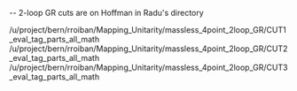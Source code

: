 -- 2-loop GR cuts are on Hoffman in Radu's directory 

/u/project/bern/rroiban/Mapping_Unitarity/massless_4point_2loop_GR/CUT1_eval_tag_parts_all_math
/u/project/bern/rroiban/Mapping_Unitarity/massless_4point_2loop_GR/CUT2_eval_tag_parts_all_math
/u/project/bern/rroiban/Mapping_Unitarity/massless_4point_2loop_GR/CUT3_eval_tag_parts_all_math
